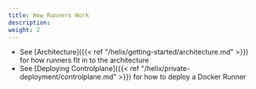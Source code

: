 ```yaml
---
title: How Runners Work
description:
weight: 2
---
```


* See [Architecture]({{< ref "/helix/getting-started/architecture.md" >}}) for how runners fit in to the architecture
* See [Deploying Controlplane]({{< ref "/helix/private-deployment/controlplane.md" >}}) for how to deploy a Docker Runner